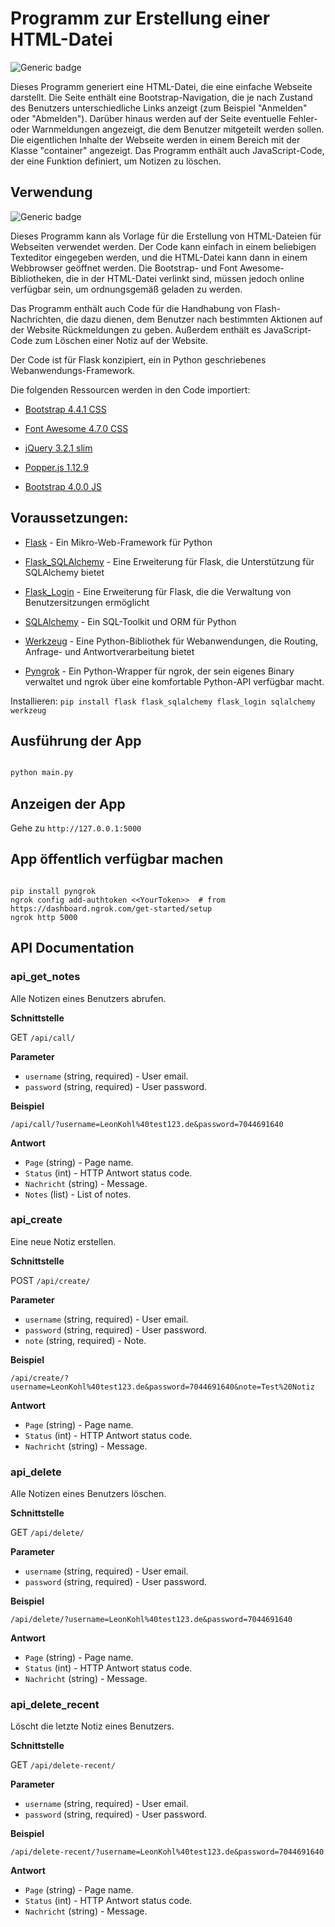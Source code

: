 
# Programm zur Erstellung einer HTML-Datei

![Generic badge](https://img.shields.io/static/v1?label=Attention&message=This%20needs%20work&color=orange)
  

Dieses Programm generiert eine HTML-Datei, die eine einfache Webseite darstellt. Die Seite enthält eine Bootstrap-Navigation, die je nach Zustand des Benutzers unterschiedliche Links anzeigt (zum Beispiel "Anmelden" oder "Abmelden"). Darüber hinaus werden auf der Seite eventuelle Fehler- oder Warnmeldungen angezeigt, die dem Benutzer mitgeteilt werden sollen. Die eigentlichen Inhalte der Webseite werden in einem Bereich mit der Klasse "container" angezeigt. Das Programm enthält auch JavaScript-Code, der eine Funktion definiert, um Notizen zu löschen.

  

## Verwendung

![Generic badge](https://img.shields.io/static/v1?label=Attention&message=This%20needs%20work&color=orange)

Dieses Programm kann als Vorlage für die Erstellung von HTML-Dateien für Webseiten verwendet werden. Der Code kann einfach in einem beliebigen Texteditor eingegeben werden, und die HTML-Datei kann dann in einem Webbrowser geöffnet werden. Die Bootstrap- und Font Awesome-Bibliotheken, die in der HTML-Datei verlinkt sind, müssen jedoch online verfügbar sein, um ordnungsgemäß geladen zu werden.

  

Das Programm enthält auch Code für die Handhabung von Flash-Nachrichten, die dazu dienen, dem Benutzer nach bestimmten Aktionen auf der Website Rückmeldungen zu geben. Außerdem enthält es JavaScript-Code zum Löschen einer Notiz auf der Website.

  

Der Code ist für Flask konzipiert, ein in Python geschriebenes Webanwendungs-Framework.

  

Die folgenden Ressourcen werden in den Code importiert:

- [Bootstrap 4.4.1 CSS](https://stackpath.bootstrapcdn.com/bootstrap/4.4.1/css/bootstrap.min.css)

- [Font Awesome 4.7.0 CSS](https://stackpath.bootstrapcdn.com/font-awesome/4.7.0/css/font-awesome.min.css)

- [jQuery 3.2.1 slim](https://code.jquery.com/jquery-3.2.1.slim.min.js)

- [Popper.js 1.12.9](https://cdnjs.cloudflare.com/ajax/libs/popper.js/1.12.9/umd/popper.min.js)

- [Bootstrap 4.0.0 JS](https://maxcdn.bootstrapcdn.com/bootstrap/4.0.0/js/bootstrap.min.js)

  

## Voraussetzungen:

- [Flask](https://flask.palletsprojects.com/en/2.2.x/) - Ein Mikro-Web-Framework für Python

- [Flask_SQLAlchemy](https://flask-sqlalchemy.palletsprojects.com/en/3.0.x/) - Eine Erweiterung für Flask, die Unterstützung für SQLAlchemy bietet

- [Flask_Login](https://flask-login.readthedocs.io/en/latest/) - Eine Erweiterung für Flask, die die Verwaltung von Benutzersitzungen ermöglicht

- [SQLAlchemy](https://www.sqlalchemy.org/) - Ein SQL-Toolkit und ORM für Python

- [Werkzeug](https://werkzeug.palletsprojects.com/en/2.3.x/) - Eine Python-Bibliothek für Webanwendungen, die Routing, Anfrage- und Antwortverarbeitung bietet

- [Pyngrok](https://pypi.org/project/pyngrok/) - Ein Python-Wrapper für ngrok, der sein eigenes Binary verwaltet und ngrok über eine komfortable Python-API verfügbar macht.


Installieren:
`pip install flask flask_sqlalchemy flask_login sqlalchemy werkzeug`

## Ausführung der App

```bash

python main.py

```

  

## Anzeigen der App

  

Gehe zu `http://127.0.0.1:5000`


## App öffentlich verfügbar machen

```

pip install pyngrok
ngrok config add-authtoken <<YourToken>>  # from https://dashboard.ngrok.com/get-started/setup
ngrok http 5000

```

## API Documentation

### api_get_notes

Alle Notizen eines Benutzers abrufen.

__Schnittstelle__

GET `/api/call/`

__Parameter__

* `username` (string, required) - User email.
* `password` (string, required) - User password.

__Beispiel__

`/api/call/?username=LeonKohl%40test123.de&password=7044691640`


__Antwort__

* `Page` (string) - Page name.
* `Status` (int) - HTTP Antwort status code.
* `Nachricht` (string) - Message.
* `Notes` (list) - List of notes.

### api_create

Eine neue Notiz erstellen.

__Schnittstelle__

POST `/api/create/`

__Parameter__

* `username` (string, required) - User email.
* `password` (string, required) - User password.
* `note` (string, required) - Note.

__Beispiel__

`/api/create/?username=LeonKohl%40test123.de&password=7044691640&note=Test%20Notiz`


__Antwort__

* `Page` (string) - Page name.
* `Status` (int) - HTTP Antwort status code.
* `Nachricht` (string) - Message.

### api_delete

Alle Notizen eines Benutzers löschen.

__Schnittstelle__

GET `/api/delete/`

__Parameter__

* `username` (string, required) - User email.
* `password` (string, required) - User password.

__Beispiel__

`/api/delete/?username=LeonKohl%40test123.de&password=7044691640`


__Antwort__

* `Page` (string) - Page name.
* `Status` (int) - HTTP Antwort status code.
* `Nachricht` (string) - Message.

### api_delete_recent

Löscht die letzte Notiz eines Benutzers.

__Schnittstelle__

GET `/api/delete-recent/`

__Parameter__

* `username` (string, required) - User email.
* `password` (string, required) - User password.

__Beispiel__

`/api/delete-recent/?username=LeonKohl%40test123.de&password=7044691640`


__Antwort__

* `Page` (string) - Page name.
* `Status` (int) - HTTP Antwort status code.
* `Nachricht` (string) - Message.
